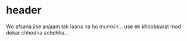 # header
Wo afsana jise anjaam tak laana na ho mumkin...
use ek khoobsurat mod dekar chhodna achchha...
